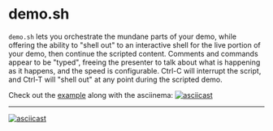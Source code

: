 # demo.sh

`demo.sh` lets you orchestrate the mundane parts of your demo, while
offering the ability to "shell out" to an interactive shell for the live
portion of your demo, then continue the
scripted content. Comments and commands appear to be "typed", freeing the
presenter to talk about what is happening as it happens, and the speed is
configurable. Ctrl-C will interrupt the script, and Ctrl-T will "shell out" at
any point during the scripted demo.

Check out the [example](example.sh) along with the asciinema:
[![asciicast](https://asciinema.org/a/121689.png)](https://asciinema.org/a/121689)

---

[![asciicast](https://asciinema.org/a/121688.png)](https://asciinema.org/a/121688)
